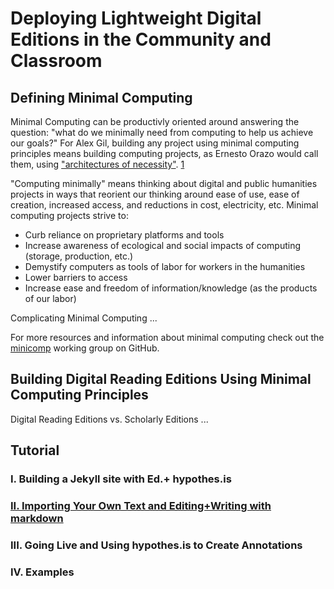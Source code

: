 # Deploying Lightweight Digital Editions in the Community and Classroom 

## Defining Minimal Computing
Minimal Computing can be productivly oriented around answering the question: "what do we minimally need from computing to help us achieve our goals?" For Alex Gil, building any project using minimal computing principles means building computing projects, as Ernesto Orazo would call them, using ["architectures of necessity"](http://architectureofnecessity.com/). [1](http://go-dh.github.io/mincomp/thoughts/2015/05/21/user-vs-learner/)

"Computing minimally" means thinking about digital and public humanities projects in ways that reorient our thinking around ease of use, ease of creation, increased access, and reductions in cost, electricity, etc. Minimal computing projects strive to:

* Curb reliance on proprietary platforms and tools
* Increase awareness of ecological and social impacts of computing (storage, production, etc.)
* Demystify computers as tools of labor for workers in the humanities
* Lower barriers to access
* Increase ease and freedom of information/knowledge (as the products of our labor)

Complicating Minimal Computing ...

For more resources and information about minimal computing check out the [minicomp](http://go-dh.github.io/mincomp/)
working group on GitHub.

## Building Digital Reading Editions Using Minimal Computing Principles

Digital Reading Editions vs. Scholarly Editions ... 

## Tutorial

### I. Building a Jekyll site with Ed.+ hypothes.is

### [II. Importing Your Own Text and Editing+Writing with markdown](praxis-session/using-markdown.md)

### III. Going Live and Using hypothes.is to Create Annotations

### IV. Examples
